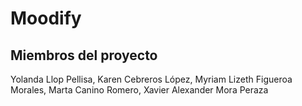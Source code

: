 # Moodify

## Miembros del proyecto

Yolanda Llop Pellisa, Karen Cebreros López, Myriam Lizeth Figueroa Morales, Marta Canino Romero, Xavier Alexander Mora Peraza
